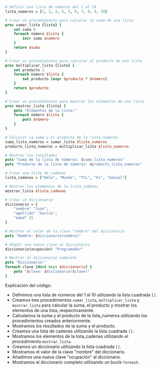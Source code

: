```tcl
# Definir una lista de números del 1 al 10
lista_numeros = [1, 2, 3, 4, 5, 6, 7, 8, 9, 10]

# Crear un procedimiento para calcular la suma de una lista
proc sumar_lista {lista} {
    set suma 0
    foreach número $lista {
        incr suma $número
    }
    return $suma
}

# Crear un procedimiento para calcular el producto de una lista
proc multiplicar_lista {lista} {
    set producto 1
    foreach número $lista {
        set producto [expr $producto * $número]
    }
    return $producto
}

# Crear un procedimiento para mostrar los elementos de una lista
proc mostrar_lista {lista} {
    puts "Elementos de la lista:"
    foreach número $lista {
        puts $número
    }
}

# Calcular la suma y el producto de la lista_numeros
suma_lista_numeros = sumar_lista $lista_numeros
producto_lista_numeros = multiplicar_lista $lista_numeros

# Mostrar los resultados
puts "Suma de la lista de números: $suma_lista_numeros"
puts "Producto de la lista de números: $producto_lista_numeros"

# Crear una lista de cadenas
lista_cadenas = ["Hola", "Mundo", "TCL", "Es", "Genial"]

# Mostrar los elementos de la lista_cadenas
mostrar_lista $lista_cadenas

# Crear un diccionario
diccionario = [
    "nombre" "Juan",
    "apellido" "García",
    "edad" 25
]

# Mostrar el valor de la clave "nombre" del diccionario
puts "Nombre: $diccionario(nombre)"

# Añadir una nueva clave al diccionario
diccionario(ocupación) "Programador"

# Mostrar el diccionario completo
puts "Diccionario:"
foreach clave [dict keys $diccionario] {
    puts "$clave: $diccionario($clave)"
}
```

Explicación del código:

* Definimos una lista de números del 1 al 10 utilizando la lista cuadrada `[]`.
* Creamos tres procedimientos `sumar_lista`, `multiplicar_lista` y `mostrar_lista` para calcular la suma, el producto y mostrar los elementos de una lista, respectivamente.
* Calculamos la suma y el producto de la lista_numeros utilizando los procedimientos creados anteriormente.
* Mostramos los resultados de la suma y el producto.
* Creamos una lista de cadenas utilizando la lista cuadrada `[]`.
* Mostramos los elementos de la lista_cadenas utilizando el procedimiento `mostrar_lista`.
* Creamos un diccionario utilizando la lista cuadrada `[]`.
* Mostramos el valor de la clave "nombre" del diccionario.
* Añadimos una nueva clave "ocupación" al diccionario.
* Mostramos el diccionario completo utilizando un bucle `foreach`.